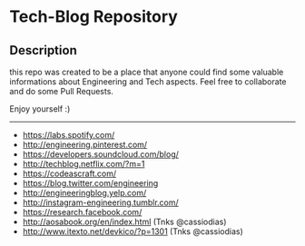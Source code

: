 # Tech-Blog Repository
## Description

this repo was created to be a place that anyone could find some valuable informations about Engineering and Tech aspects.  Feel free to collaborate and do some Pull Requests.  

Enjoy yourself :)

---


* https://labs.spotify.com/
* http://engineering.pinterest.com/
* https://developers.soundcloud.com/blog/
* http://techblog.netflix.com/?m=1
* https://codeascraft.com/
* https://blog.twitter.com/engineering
* http://engineeringblog.yelp.com/
* http://instagram-engineering.tumblr.com/
* https://research.facebook.com/
* http://aosabook.org/en/index.html (Tnks @cassiodias)
* http://www.itexto.net/devkico/?p=1301 (Tnks @cassiodias)
